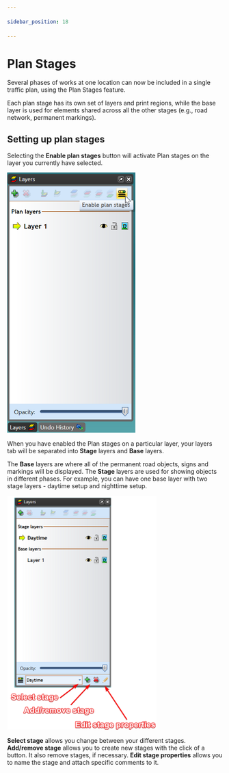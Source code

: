 ```yaml
---

sidebar_position: 18

---
```

# Plan Stages

Several phases of works at one location can now be included in a single traffic plan, using the Plan Stages feature. 

Each plan stage has its own set of layers and print regions, while the base layer is used for elements shared across all the other stages (e.g., road network, permanent markings).

## Setting up plan stages

Selecting the **Enable plan stages** button will activate Plan stages on the layer you currently have selected.

![Enable_Plan_Stages](./assets/Enable_Plan_Stages.png)

When you have enabled the Plan stages on a particular layer, your layers tab will be separated into **Stage** layers and **Base** layers. 

The **Base** layers are where all of the permanent road objects, signs and markings will be displayed. The **Stage** layers are used for showing objects in different phases. For example, you can have one base layer with two stage layers - daytime setup and nighttime setup.

![Plan_Stages_Options](./assets/Plan_Stages_Options.png)

**Select stage** allows you change between your different stages. **Add/remove stage** allows you to create new stages with the click of a button. It also remove stages, if necessary. **Edit stage properties** allows you to name the stage and attach specific comments to it.